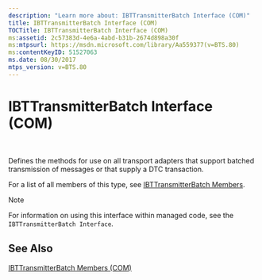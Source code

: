 ```yaml
---
description: "Learn more about: IBTTransmitterBatch Interface (COM)"
title: IBTTransmitterBatch Interface (COM)
TOCTitle: IBTTransmitterBatch Interface (COM)
ms:assetid: 2c57383d-4e6a-4abd-b31b-2674d898a30f
ms:mtpsurl: https://msdn.microsoft.com/library/Aa559377(v=BTS.80)
ms:contentKeyID: 51527063
ms.date: 08/30/2017
mtps_version: v=BTS.80
---
```


# IBTTransmitterBatch Interface (COM)

 

Defines the methods for use on all transport adapters that support batched transmission of messages or that supply a DTC transaction.

For a list of all members of this type, see [IBTTransmitterBatch Members](ibttransmitterbatch-members-com.md).


> [!NOTE]
> <P>For information on using this interface within managed code, see the <CODE>IBTTransmitterBatch Interface</CODE>.</P>



## See Also

[IBTTransmitterBatch Members (COM)](ibttransmitterbatch-members-com.md)

